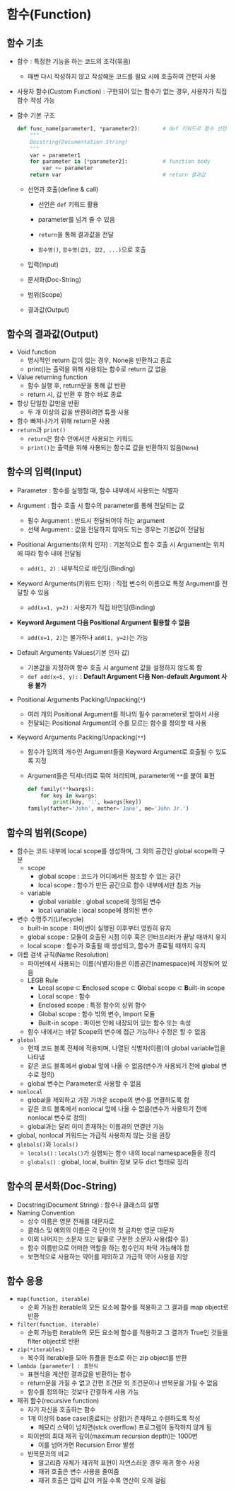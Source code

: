 # 함수(Function)

## 함수 기초

- 함수 : 특정한 기능을 하는 코드의 조각(묶음)

  - 매번 다시 작성하지 않고 작성해둔 코드를 필요 시에 호출하여 간편히 사용

- 사용자 함수(Custom Function) : 구현되어 있는 함수가 없는 경우, 사용자가 직접 함수 작성 가능

- 함수 기본 구조

  ```python
  def func_name(parameter1, *parameter2):		# def 키워드로 함수 선언
      """
      Docstring(Documentation String)
      """
      var = parameter1
      for parameter in [*parameter2]:			# function body
          var += parameter
      return var								# return 결과값
  ```

  - 선언과 호출(define & call)

    - 선언은 `def` 키워드 활용
    - parameter를 넘겨 줄 수 있음
    - `return`을 통해 결과값을 전달

    - `함수명()`, `함수명(값1, 값2, ...)`으로 호출

  - 입력(Input)

  - 문서화(Doc-String)

  - 범위(Scope)

  - 결과값(Output)



## 함수의 결과값(Output)

- Void function
  - 명시적인 return 값이 없는 경우, None을 반환하고 종료
  - print()는 출력을 위해 사용되는 함수로 return 값 없음
- Value returning function
  - 함수 실행 후, return문을 통해 값 반환
  - return 시, 값 반환 후 함수 바로 종료
- 항상 단일한 값만을 반환
  - 두 개 이상의 값을 반환하려면 튜플 사용
- 함수 빠져나가기 위해 return문 사용
- `return`과 `print()`
  - `return`은 함수 안에서만 사용되는 키워드
  - `print()`는 출력을 위해 사용되는 함수로 값을 반환하지 않음(`None`)




## 함수의 입력(Input)

- Parameter : 함수를 실행할 때, 함수 내부에서 사용되는 식별자

- Argument : 함수 호출 시 함수의 parameter를 통해 전달되는 값

  - 필수 Argument : 반드시 전달되어야 하는 argument
  - 선택 Argument : 값을 전달하지 않아도 되는 경우는 기본값이 전달됨

- Positional Arguments(위치 인자) : 기본적으로 함수 호출 시 Argument는 위치에 따라 함수 내에 전달됨

  - `add(1, 2)` : 내부적으로 바인딩(Binding)

- Keyword Arguments(키워드 인자) : 직접 변수의 이름으로 특정 Argument를 전달할 수 있음

  - `add(x=1, y=2)` : 사용자가 직접 바인딩(Binding)

- **Keyword Argument 다음 Positional Argument 활용할 수 없음**

  - `add(x=1, 2)`는 불가하나 `add(1, y=2)`는 가능

- Default Arguments Values(기본 인자 값)

  - 기본값을 지정하여 함수 호출 시 argument 값을 설정하지 않도록 함
  - `def add(x=5, y):` : **Default Argument 다음 Non-default Argument 사용 불가**

- Positional Arguments Packing/Unpacking(`*`)

  - 여러 개의 Positional Argument를 하나의 필수 parameter로 받아서 사용
  - 전달되는 Positional Argument의 수를 모르는 함수를 정의할 때 사용

- Keyword Arguments Packing/Unpacking(`**`)

  - 함수가 임의의 개수인 Argument들을 Keyword Argument로 호출될 수 있도록 지정

  - Argument들은 딕셔너리로 묶여 처리되며, parameter에 `**`를 붙여 표현

    ```python
    def family(**kwargs):
        for key in kwargs:
            print(key, ':', kwargs[key])
    family(father='John', mother='Jane', me='John Jr.')
    ```



## 함수의 범위(Scope)

- 함수는 코드 내부에 local scope를 생성하며, 그 외의 공간인 global scope와 구분
  - scope
    - global scope : 코드가 어디에서든 참조할 수 있는 공간
    - local scope : 함수가 만든 공간으로 함수 내부에서만 참조 가능
  - variable
    - global variable : global scope에 정의된 변수
    - local variable : local scope에 정의된 변수
- 변수 수명주기(Lifecycle)
  - built-in scope : 파이썬이 실행된 이후부터 영원히 유지
  - global scope : 모듈이 호출된 시점 이후 혹은 인터프리터가 끝날 때까지 유지
  - local scope : 함수가 호출될 때 생성되고, 함수가 종료될 때까지 유지
- 이름 검색 규칙(Name Resolution)
  - 파이썬에서 사용되는 이름(식별자)들은 이름공간(namespace)에 저장되어 있음
  - LEGB Rule
    - **L**ocal scope ⊂ **E**nclosed scope ⊂ **G**lobal scope ⊂ **B**uilt-in scope
    - Local scope : 함수
    - Enclosed scope : 특정 함수의 상위 함수
    - Global scope : 함수 밖의 변수, Import 모듈
    - Built-in scope : 파이썬 안에 내장되어 있는 함수 또는 속성
  - 함수 내에서는 바깥 Scope의 변수에 접근 가능하나 수정은 할 수 없음
- `global`
  - 현재 코드 블록 전체에 적용되며, 나열된 식별자(이름)이 global variable임을 나타냄
  - 같은 코드 블록에서 global 앞에 나올 수 없음(변수가 사용되기 전에 global 변수로 정의)
  - global 변수는 Parameter로 사용할 수 없음
- `nonlocal`
  - global을 제외하고 가장 가까운 scope의 변수를 연결하도록 함
  - 같은 코드 블록에서 nonlocal 앞에 나올 수 없음(변수가 사용되기 전에 nonlocal 변수로 정의)
  - global과는 달리 이미 존재하는 이름과의 연결만 가능
- global, nonlocal 키워드는 가급적 사용하지 않는 것을 권장
- `globals()`와 `locals()`
  - `locals()` : `locals()`가 실행되는 함수 내의 local namespace들을 정리
  - `globals()` : global, local, builtin 정보 모두 dict 형태로 정리




## 함수의 문서화(Doc-String)

- Docstring(Document String) : 함수나 클래스의 설명
- Naming Convention
  - 상수 이름은 영문 전체를 대문자로
  - 클래스 및 예외의 이름은 각 단어의 첫 글자만 영문 대문자
  - 이외 나머지는 소문자 또는 밑줄로 구분한 소문자 사용(함수 등)
  - 함수 이름만으로 어떠한 역할을 하는 함수인지 파악 가능해야 함
  - 보편적으로 사용하는 약어를 제외하고 가급적 약어 사용을 지양



## 함수 응용

- `map(function, iterable)`
  - 순회 가능한 iterable의 모든 요소에 함수를 적용하고 그 결과를 map object로 반환
- `filter(function, iterable)`
  - 순회 가능한 iterable의 모든 요소에 함수를 적용하고 그 결과가 True인 것들을 filter object로 반환
- `zip(*iterables)`
  - 복수의 iterable을 모아 튜플을 원소로 하는 zip object를 반환
- `lambda [parameter] : 표현식`
  - 표현식을 계산한 결과값을 반환하는 함수
  - return문을 가질 수 없고 간편 조건문 외 조건문이나 반복문을 가질 수 없음
  - 함수를 정의하는 것보다 간결하게 사용 가능
- 재귀 함수(recursive function)
  - 자기 자신을 호출하는 함수
  - 1개 이상의 base case(종료되는 상황)가 존재하고 수렴하도록 작성
    - 메모리 스택이 넘치면(stck overflow) 프로그램이 동작하지 않게 됨
  - 파이썬의 최대 재귀 깊이(maximum recursion depth)는 1000번
    - 이를 넘어가면 Recursion Error 발생
  - 반복문과의 비교
    - 알고리즘 자체가 재귀적 표현이 자연스러운 경우 재귀 함수 사용
    - 재귀 호출은 변수 사용을 줄여줌
    - 재귀 호출은 입력 값이 커질 수록 연산이 오래 걸림


